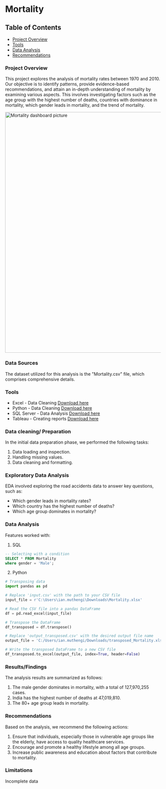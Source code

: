 # Mortality

## Table of Contents

- [Project Overview](#project-overview)
- [Tools](#tools)
- [Data Analysis](#data-analysis)
- [Recommendations](#recommendations)

### Project Overview

This project explores the analysis of mortality rates between 1970 and 2010. Our objective is to identify patterns, provide evidence-based recommendations, and attain an in-depth understanding of mortality by examining various aspects. This involves investigating factors such as the age group with the highest number of deaths, countries with dominance in mortality, which gender leads in mortality, and the trend of mortality.

<img width="776" alt="Mortality dashboard picture" src="https://github.com/IanLiam/Mortality_Dashboard-Tableau-/assets/117744677/fff64007-aff2-4863-afe9-ebfc6368eb60">

### Data Sources
The dataset utilized for this analysis is the "Mortality.csv" file, which comprises comprehensive details.

### Tools
- Excel - Data Cleaning  [Download here](https://www.microsoft.com/en-us/microsoft-365/download-office)
- Python - Data Cleaning  [Download here](https://www.anaconda.com/download)
- SQL Server - Data Analysis [Download here](https://www.microsoft.com/en-us/sql-server/sql-server-downloads)
- Tableau - Creating reports  [Download here](https://www.tableau.com/community/public)
  
### Data cleaning/ Preparation
In the initial data preparation phase, we performed the following tasks:

1. Data loading and inspection.
2. Handling missing values.
3. Data cleaning and formatting.

### Exploratory Data Analysis
EDA involved exploring the road accidents data to answer key questions, such as:

- Which gender leads in mortality rates?
- Which country has the highest number of deaths?
- Which age group dominates in mortality?

### Data Analysis
Features worked with:

1. SQL
```sql
-- Selecting with a condition
SELECT * FROM Mortality
where gender = 'Male';
```

2. Python
```python
# Transposing data
import pandas as pd

# Replace 'input.csv' with the path to your CSV file
input_file = r'C:\Users\ian.muthengi\Downloads\Mortality.xlsx'

# Read the CSV file into a pandas DataFrame
df = pd.read_excel(input_file)

# Transpose the DataFrame
df_transposed = df.transpose()

# Replace 'output_transposed.csv' with the desired output file name
output_file = 'C:/Users/ian.muthengi/Downloads/transposed_Mortality.xlsx'

# Write the transposed DataFrame to a new CSV file
df_transposed.to_excel(output_file, index=True, header=False)
```
### Results/Findings
The analysis results are summarized as follows:

1. The male gender dominates in mortality, with a total of 127,970,255 cases.
2. India has the highest number of deaths at 47,019,810.
3. The 80+ age group leads in mortality.

### Recommendations
Based on the analysis, we recommend the following actions:

1. Ensure that individuals, especially those in vulnerable age groups like the elderly, have access to quality healthcare services.
2. Encourage and promote a healthy lifestyle among all age groups.
3. Increase public awareness and education about factors that contribute to mortality.

### Limitations
Incomplete data
